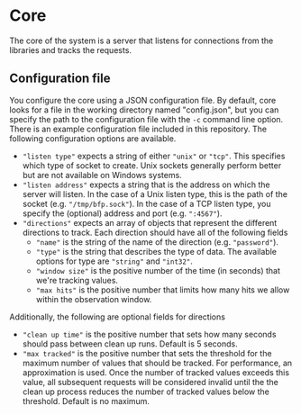 # Core

The core of the system is a server that listens for connections from the libraries and tracks the requests.

## Configuration file

You configure the core using a JSON configuration file.  By default, core looks for a file in the working directory named "config.json", but you can specify the path to the configuration file with the `-c` command line option.  There is an example configuration file included in this repository.  The following configuration options are available.

- `"listen type"` expects a string of either `"unix"` or `"tcp"`.  This specifies which type of socket to create.  Unix sockets generally perform better but are not available on Windows systems.
- `"listen address"` expects a string that is the address on which the server will listen.  In the case of a Unix listen type, this is the path of the socket (e.g. `"/tmp/bfp.sock"`).  In the case of a TCP listen type, you specify the (optional) address and port (e.g. `":4567"`).
- `"directions"` expects an array of objects that represent the different directions to track.  Each direction should have all of the following fields
	- `"name"` is the string of the name of the direction (e.g. `"password"`).
	- `"type"` is the string that describes the type of data.  The available options for type are `"string"` and `"int32"`.
	- `"window size"` is the positive number of the time (in seconds) that we're tracking values.
	- `"max hits"` is the positive number that limits how many hits we allow within the observation window.

Additionally, the following are optional fields for directions
- `"clean up time"` is the positive number that sets how many seconds should pass between clean up runs.  Default is 5 seconds.
- `"max tracked"` is the positive number that sets the threshold for the maximum number of values that should be tracked.  For performance, an approximation is used.  Once the number of tracked values exceeds this value, all subsequent requests will be considered invalid until the the clean up process reduces the number of tracked values below the threshold.  Default is no maximum.
